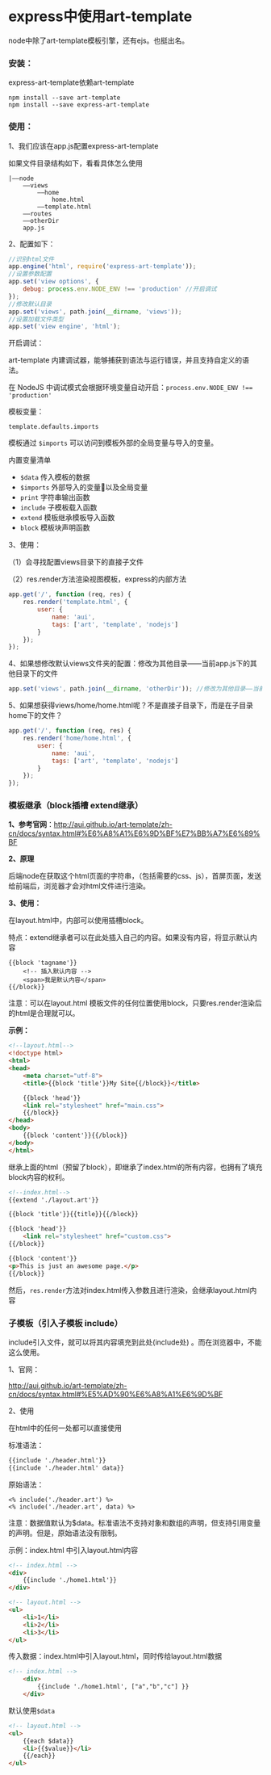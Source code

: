 # express中使用art-template

node中除了art-template模板引擎，还有ejs。也挺出名。

### 安装：

express-art-template依赖art-template

```shell
npm install --save art-template
npm install --save express-art-template
```

### 使用：

1、我们应该在app.js配置express-art-template

如果文件目录结构如下，看看具体怎么使用

```
|——node
	——views
		——home
			home.html
		——template.html
	——routes
	——otherDir
	app.js
```



2、配置如下：

```javascript
//识别html文件
app.engine('html', require('express-art-template')); 
//设置参数配置
app.set('view options', {
    debug: process.env.NODE_ENV !== 'production' //开启调试
});
//修改默认目录
app.set('views', path.join(__dirname, 'views'));
//设置加载文件类型
app.set('view engine', 'html'); 
```

开启调试：

art-template 内建调试器，能够捕获到语法与运行错误，并且支持自定义的语法。

在 NodeJS 中调试模式会根据环境变量自动开启：`process.env.NODE_ENV !== 'production'`

模板变量：

`template.defaults.imports`

模板通过 `$imports` 可以访问到模板外部的全局变量与导入的变量。

内置变量清单

- `$data` 传入模板的数据
- `$imports` 外部导入的变量以及全局变量
- `print` 字符串输出函数
- `include` 子模板载入函数
- `extend` 模板继承模板导入函数
- `block` 模板块声明函数

3、使用：

（1）会寻找配置views目录下的直接子文件

（2）res.render方法渲染视图模板，express的内部方法

```javascript
app.get('/', function (req, res) {
    res.render('template.html', {
        user: {
            name: 'aui',
            tags: ['art', 'template', 'nodejs']
        }
    });
});
```

4、如果想修改默认views文件夹的配置：修改为其他目录——当前app.js下的其他目录下的文件

```javascript
app.set('views', path.join(__dirname, 'otherDir')); //修改为其他目录——当前app.js下的其他目录下的文件
```

5、如果想获得views/home/home.html呢？不是直接子目录下，而是在子目录home下的文件？

```javascript
app.get('/', function (req, res) {
    res.render('home/home.html', {
        user: {
            name: 'aui',
            tags: ['art', 'template', 'nodejs']
        }
    });
});
```

### 模板继承（block插槽  extend继承）

**1、参考官网**：http://aui.github.io/art-template/zh-cn/docs/syntax.html#%E6%A8%A1%E6%9D%BF%E7%BB%A7%E6%89%BF

**2、原理**

后端node在获取这个html页面的字符串，（包括需要的css、js），首屏页面，发送给前端后，浏览器才会对html文件进行渲染。

**3、使用：**

在layout.html中，内部可以使用插槽block。

特点：extend继承者可以在此处插入自己的内容。如果没有内容，将显示默认内容

```
{{block 'tagname'}} 
	<!-- 插入默认内容 -->
	<span>我是默认内容</span>
{{/block}}
```

注意：可以在layout.html 模板文件的任何位置使用block，只要res.render渲染后的html是合理就可以。

**示例：**

```html
<!--layout.html-->
<!doctype html>
<html>
<head>
    <meta charset="utf-8">
    <title>{{block 'title'}}My Site{{/block}}</title>

    {{block 'head'}}
    <link rel="stylesheet" href="main.css">
    {{/block}}
</head>
<body>
    {{block 'content'}}{{/block}}
</body>
</html>
```

继承上面的html（预留了block），即继承了index.html的所有内容，也拥有了填充block内容的权利。

```html
<!--index.html-->
{{extend './layout.art'}}

{{block 'title'}}{{title}}{{/block}}

{{block 'head'}}
    <link rel="stylesheet" href="custom.css">
{{/block}}

{{block 'content'}}
<p>This is just an awesome page.</p>
{{/block}}
```

然后，`res.render`方法对index.html传入参数且进行渲染，会继承layout.html内容



### 子模板（引入子模板 include）

include引入文件，就可以将其内容填充到此处(include处) 。而在浏览器中，不能这么使用。

1、官网：

http://aui.github.io/art-template/zh-cn/docs/syntax.html#%E5%AD%90%E6%A8%A1%E6%9D%BF

2、使用

在html中的任何一处都可以直接使用

标准语法：

```html
{{include './header.html'}}
{{include './header.html' data}}
```

原始语法：

```
<% include('./header.art') %>
<% include('./header.art', data) %>
```

注意：数据值默认为$data。标准语法不支持对象和数组的声明，但支持引用变量的声明。但是，原始语法没有限制。

示例：index.html 中引入layout.html内容

```html
<!-- index.html -->	
<div>
    {{include './home1.html'}}
</div>
```

```html
<!-- layout.html -->
<ul>
    <li>1</li>
    <li>2</li>
    <li>3</li>
</ul>
```

传入数据：index.html中引入layout.html，同时传给layout.html数据

```html
<!-- index.html -->
	<div>
        {{include './home1.html', ["a","b","c"] }}
	</div>
```

默认使用`$data`

```html
<!-- layout.html -->
<ul>
    {{each $data}}
    <li>{{$value}}</li>
    {{/each}}
</ul>
```







